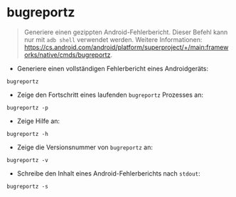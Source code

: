 # bugreportz

> Generiere einen gezippten Android-Fehlerbericht.
> Dieser Befehl kann nur mit `adb shell` verwendet werden.
> Weitere Informationen: <https://cs.android.com/android/platform/superproject/+/main:frameworks/native/cmds/bugreportz>.

- Generiere einen vollständigen Fehlerbericht eines Androidgeräts:

`bugreportz`

- Zeige den Fortschritt eines laufenden `bugreportz` Prozesses an:

`bugreportz -p`

- Zeige Hilfe an:

`bugreportz -h`

- Zeige die Versionsnummer von `bugreportz` an:

`bugreportz -v`

- Schreibe den Inhalt eines Android-Fehlerberichts nach `stdout`:

`bugreportz -s`
